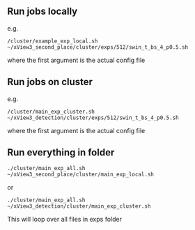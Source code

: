 ## Run jobs locally

e.g.
```
/cluster/example_exp_local.sh  ~/xView3_second_place/cluster/exps/512/swin_t_bs_4_p0.5.sh
```

where the first argument is the actual config file

## Run jobs on cluster

e.g.
```
/cluster/main_exp_cluster.sh  ~/xView3_detection/cluster/exps/512/swin_t_bs_4_p0.5.sh
```

where the first argument is the actual config file

## Run everything in folder
```
./cluster/main_exp_all.sh ~/xView3_second_place/cluster/main_exp_local.sh
``` 
or 

```
./cluster/main_exp_all.sh ~/xView3_detection/cluster/main_exp_cluster.sh
```
This will loop over all files in exps folder